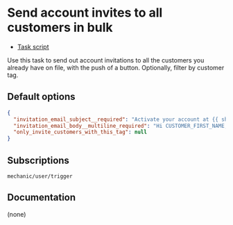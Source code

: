 # Send account invites to all customers in bulk

* [Task script](./script.liquid)

Use this task to send out account invitations to all the customers you already have on file, with the push of a button. Optionally, filter by customer tag.

## Default options

```json
{
  "invitation_email_subject__required": "Activate your account at {{ shop.name }}",
  "invitation_email_body__multiline_required": "Hi CUSTOMER_FIRST_NAME,\n\nJust one step left:\n\n<b><a href=\"ACCOUNT_ACTIVATION_URL\">Activate your account</a></b>\n\nThanks,\n{{ shop.name }}",
  "only_invite_customers_with_this_tag": null
}
```

## Subscriptions

```liquid
mechanic/user/trigger
```

## Documentation

(none)